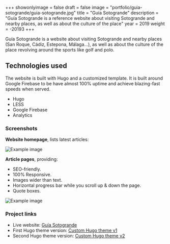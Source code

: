 +++
showonlyimage = false
draft = false
image = "portfolio/guia-sotogrande/guia-sotogrande.jpg"
title = "Guía Sotogrande"
description = "Guía Sotogrande is a reference website about visiting Sotogrande and nearby places, as well as about the culture of the place"
year = 2019
weight = -20193
+++

Guía Sotogrande is a website about visiting Sotogrande and nearby places (San Roque, Cádiz, Estepona, Málaga...), as well as about the culture of the place revolving around the sports like golf and polo.

<!--more-->

## Technologies used

The website is built with Hugo and a customized template. It is built around Google Firebase to be have almost 100% uptime and achieve blazing-fast speeds when served.

 * Hugo
 * LESS
 * Google Firebase
 * Analytics

### Screenshots

**Website homepage**, lists latest articles:

![Example image](/portfolio/guia-sotogrande/homepage.jpg)

**Article pages**, providing:

 * SEO-friendly.
 * 100% Responsive.
 * Images wider than text.
 * Horizontal progress bar while you scroll up & down the page.
 * Quote boxes.

![Example image](/portfolio/guia-sotogrande/article.jpg)

### Project links

 * Live website: [Guía Sotogrande](https://www.guiasotogrande.com)
 * First Hugo theme version: [Custom Hugo theme v1](https://gitlab.com/guia-sotogrande)
 * Second Hugo theme version: [Custom Hugo theme v2](https://github.com/OscarDCorbalan/hugo-theme-guia-sotogrand)
